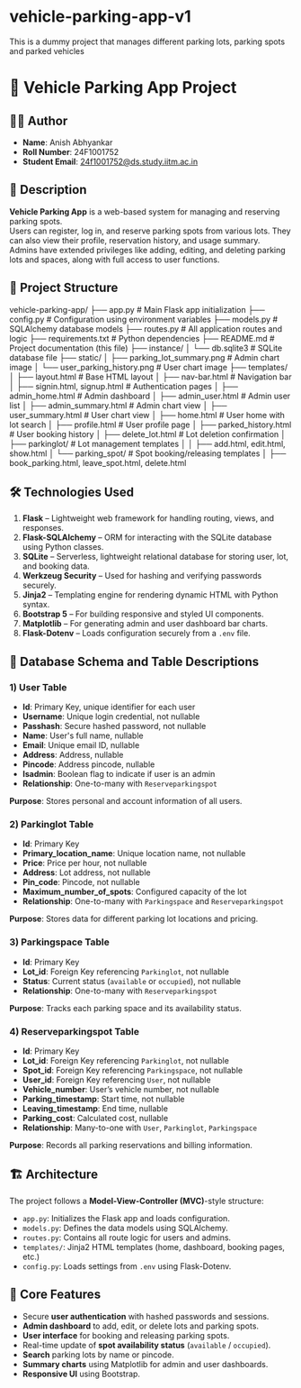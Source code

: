# vehicle-parking-app-v1
This is a dummy project that manages different parking lots, parking spots and parked vehicles

# 🚗 Vehicle Parking App Project

## 👨‍💻 Author

- **Name**: Anish Abhyankar  
- **Roll Number**: 24F1001752  
- **Student Email**: 24f1001752@ds.study.iitm.ac.in  


## 📄 Description

**Vehicle Parking App** is a web-based system for managing and reserving parking spots.  
Users can register, log in, and reserve parking spots from various lots. They can also view their profile, reservation history, and usage summary.  
Admins have extended privileges like adding, editing, and deleting parking lots and spaces, along with full access to user functions.


## 📁 Project Structure

vehicle-parking-app/
├── app.py # Main Flask app initialization
├── config.py # Configuration using environment variables
├── models.py # SQLAlchemy database models
├── routes.py # All application routes and logic
├── requirements.txt # Python dependencies
├── README.md # Project documentation (this file)
├── instance/
│ └── db.sqlite3 # SQLite database file
├── static/
│ ├── parking_lot_summary.png # Admin chart image
│ └── user_parking_history.png # User chart image
├── templates/
│ ├── layout.html # Base HTML layout
│ ├── nav-bar.html # Navigation bar
│ ├── signin.html, signup.html # Authentication pages
│ ├── admin_home.html # Admin dashboard
│ ├── admin_user.html # Admin user list
│ ├── admin_summary.html # Admin chart view
│ ├── user_summary.html # User chart view
│ ├── home.html # User home with lot search
│ ├── profile.html # User profile page
│ ├── parked_history.html # User booking history
│ ├── delete_lot.html # Lot deletion confirmation
│ ├── parkinglot/ # Lot management templates
│ │ ├── add.html, edit.html, show.html
│ └── parking_spot/ # Spot booking/releasing templates
│ ├── book_parking.html, leave_spot.html, delete.html


## 🛠️ Technologies Used

1. **Flask** – Lightweight web framework for handling routing, views, and responses.
2. **Flask-SQLAlchemy** – ORM for interacting with the SQLite database using Python classes.
3. **SQLite** – Serverless, lightweight relational database for storing user, lot, and booking data.
4. **Werkzeug Security** – Used for hashing and verifying passwords securely.
5. **Jinja2** – Templating engine for rendering dynamic HTML with Python syntax.
6. **Bootstrap 5** – For building responsive and styled UI components.
7. **Matplotlib** – For generating admin and user dashboard bar charts.
8. **Flask-Dotenv** – Loads configuration securely from a `.env` file.



## 🧱 Database Schema and Table Descriptions

### 1) User Table
- **Id**: Primary Key, unique identifier for each user  
- **Username**: Unique login credential, not nullable  
- **Passhash**: Secure hashed password, not nullable  
- **Name**: User's full name, nullable  
- **Email**: Unique email ID, nullable  
- **Address**: Address, nullable  
- **Pincode**: Address pincode, nullable  
- **Isadmin**: Boolean flag to indicate if user is an admin  
- **Relationship**: One-to-many with `Reserveparkingspot`  

**Purpose**: Stores personal and account information of all users.



### 2) Parkinglot Table
- **Id**: Primary Key  
- **Primary_location_name**: Unique location name, not nullable  
- **Price**: Price per hour, not nullable  
- **Address**: Lot address, not nullable  
- **Pin_code**: Pincode, not nullable  
- **Maximum_number_of_spots**: Configured capacity of the lot  
- **Relationship**: One-to-many with `Parkingspace` and `Reserveparkingspot`  

**Purpose**: Stores data for different parking lot locations and pricing.



### 3) Parkingspace Table
- **Id**: Primary Key  
- **Lot_id**: Foreign Key referencing `Parkinglot`, not nullable  
- **Status**: Current status (`available` or `occupied`), not nullable  
- **Relationship**: One-to-many with `Reserveparkingspot`  

**Purpose**: Tracks each parking space and its availability status.


### 4) Reserveparkingspot Table
- **Id**: Primary Key  
- **Lot_id**: Foreign Key referencing `Parkinglot`, not nullable  
- **Spot_id**: Foreign Key referencing `Parkingspace`, not nullable  
- **User_id**: Foreign Key referencing `User`, not nullable  
- **Vehicle_number**: User’s vehicle number, not nullable  
- **Parking_timestamp**: Start time, not nullable  
- **Leaving_timestamp**: End time, nullable  
- **Parking_cost**: Calculated cost, nullable  
- **Relationship**: Many-to-one with `User`, `Parkinglot`, `Parkingspace`  

**Purpose**: Records all parking reservations and billing information.


## 🏗️ Architecture

The project follows a **Model-View-Controller (MVC)**-style structure:

- `app.py`: Initializes the Flask app and loads configuration.
- `models.py`: Defines the data models using SQLAlchemy.
- `routes.py`: Contains all route logic for users and admins.
- `templates/`: Jinja2 HTML templates (home, dashboard, booking pages, etc.)
- `config.py`: Loads settings from `.env` using Flask-Dotenv.


## 🌟 Core Features

- Secure **user authentication** with hashed passwords and sessions.
- **Admin dashboard** to add, edit, or delete lots and parking spots.
- **User interface** for booking and releasing parking spots.
- Real-time update of **spot availability status** (`available` / `occupied`).
- **Search** parking lots by name or pincode.
- **Summary charts** using Matplotlib for admin and user dashboards.
- **Responsive UI** using Bootstrap.

